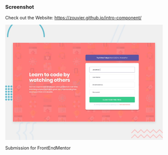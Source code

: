 
### Screenshot
Check out the Website: https://zouvier.github.io/intro-component/


![Design](./design/desktop-preview.jpg)

Submission for FrontEndMentor

